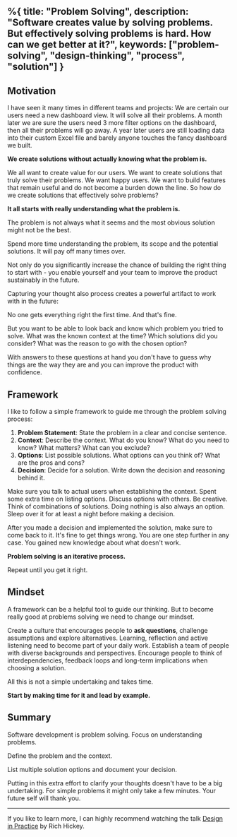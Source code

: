 %{
  title: "Problem Solving",
  description: "Software creates value by solving problems. But effectively solving problems is hard. How can we get better at it?",
  keywords: ["problem-solving", "design-thinking", "process", "solution"]
}
---

## Motivation

I have seen it many times in different teams and projects: We are certain our users need a new dashboard view. It will solve all their problems. A month later we are sure the users need 3 more filter options on the dashboard, then all their problems will go away. A year later users are still loading data into their custom Excel file and barely anyone touches the fancy dashboard we built.

**We create solutions without actually knowing what the problem is.**

We all want to create value for our users. We want to create solutions that truly solve their problems. We want happy users. We want to build features that remain useful and do not become a burden down the line. So how do we create solutions that effectively solve problems?

**It all starts with really understanding what the problem is.**

The problem is not always what it seems and the most obvious solution might not be the best.

Spend more time understanding the problem, its scope and the potential solutions. It will pay off many times over.

Not only do you significantly increase the chance of building the right thing to start with - you enable yourself and your team to improve the product sustainably in the future.

Capturing your thought also process creates a powerful artifact to work with in the future:

No one gets everything right the first time. And that's fine.

But you want to be able to look back and know which problem you tried to solve. What was the known context at the time? Which solutions did you consider? What was the reason to go with the chosen option?

With answers to these questions at hand you don't have to guess why things are the way they are and you can improve the product with confidence.


## Framework

I like to follow a simple framework to guide me through the problem solving process:

1. **Problem Statement**: State the problem in a clear and concise sentence.
2. **Context**: Describe the context. What do you know? What do you need to know? What matters? What can you exclude?
3. **Options**: List possible solutions. What options can you think of? What are the pros and cons?
4. **Decision**: Decide for a solution. Write down the decision and reasoning behind it.

Make sure you talk to actual users when establishing the context. Spent some extra time on listing options. Discuss options with others. Be creative. Think of combinations of solutions. Doing nothing is also always an option. Sleep over it for at least a night before making a decision.

After you made a decision and implemented the solution, make sure to come back to it. It's fine to get things wrong. You are one step further in any case. You gained new knowledge about what doesn't work.

**Problem solving is an iterative process.**

Repeat until you get it right.


## Mindset

A framework can be a helpful tool to guide our thinking. But to become really good at problems solving we need to change our mindset.

Create a culture that encourages people to **ask questions**, challenge assumptions and explore alternatives. Learning, reflection and active listening need to become part of your daily work. Establish a team of people with diverse backgrounds and perspectives. Encourage people to think of interdependencies, feedback loops and long-term implications when choosing a solution.

All this is not a simple undertaking and takes time.

**Start by making time for it and lead by example.**


## Summary

Software development is problem solving. Focus on understanding problems.

Define the problem and the context.

List multiple solution options and document your decision.

Putting in this extra effort to clarify your thoughts doesn't have to be a big undertaking. For simple problems it might only take a few minutes. Your future self will thank you.

-------

If you like to learn more, I can highly recommend watching the talk [Design in Practice](https://www.youtube.com/watch?v=fTtnx1AAJ-c) by Rich Hickey.

